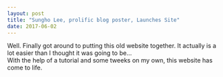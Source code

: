 ```yaml
---
layout: post
title: "Sungho Lee, prolific blog poster, Launches Site"
date: 2017-06-02
---
```


Well. Finally got around to putting this old website together. It actually is a lot easier than I thought it was going to be... <br/>
With the help of a tutorial and some tweeks on my own, this website has come to life.
